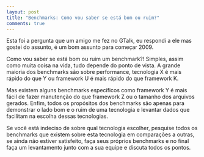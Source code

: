 ```yaml
---
layout: post
title: "Benchmarks: Como vou saber se está bom ou ruim?"
comments: true
---
```


Esta foi a pergunta que um amigo me fez no GTalk, eu respondi a ele mas gostei do assunto, é um bom assunto para começar 2009.

Como vou saber se está bom ou ruim um benchmark?! Simples, assim como muita coisa na vida, tudo depende do ponto de vista. A grande maioria dos benchmarks são sobre performance, tecnologia X é mais rápido do que Y ou framework U é mais rápido do que framework K.

Mas existem alguns benchmarks específicos como framework Y é mais fácil de fazer manutenção do que framework Z ou o tamanho dos arquivos gerados. Enfim, todos os propósitos dos benchmarks são apenas para demonstrar o lado bom e o ruim de uma tecnologia e levantar dados que facilitam na escolha dessas tecnologias.

Se você está indeciso de sobre qual tecnologia escolher, pesquise todos os benchmarks que existem sobre esta tecnologia em comparações a outras, se ainda não estiver satisfeito, faça seus próprios benchmarks e no final faça um levantamento junto com a sua equipe e discuta todos os pontos.
